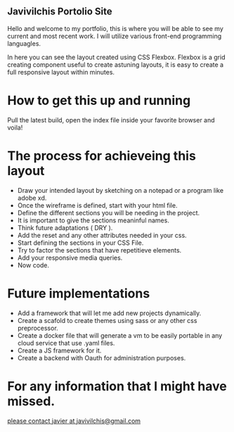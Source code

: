 ## Javivilchis Portolio Site

Hello and welcome to my portfolio, this is where you will be able to see my current and most recent work. I will utilize various front-end programming languagles.

In here you can see the layout created using CSS Flexbox. Flexbox is a grid creating component useful to create astuning layouts, it is easy to create a full responsive layout within minutes.

# How to get this up and running

Pull the latest build, open the index file inside your favorite browser and voila!

# The process for achieveing this layout

* Draw your intended layout by sketching on a notepad or a program like adobe xd.
* Once the wireframe is defined, start with your html file.
* Define the different sections you will be needing in the project.
* It is important to give the sections meaninful names.
* Think future adaptations ( DRY ).
* Add the reset and any other attributes needed in your css.
* Start defining the sections in your CSS File.
* Try to factor the sections that have repetitieve elements.
* Add your responsive media queries.
* Now code.

# Future implementations
* Add a framework that will let me add new projects dynamically.
* Create a scafold to create themes using sass or any other css preprocessor.
* Create a docker file that will generate a vm to be easily portable in any cloud service that use .yaml files. 
* Create a JS framework for it.
* Create a backend with Oauth for administration purposes.

# For any information that I might have missed.
[please contact javier at javivilchis@gmail.com](mailto:javivilchis@gmail.com)